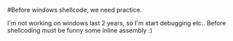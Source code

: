 #Before windows shellcode, we need practice.

I'm not working on windows last 2 years, so I'm start debugging etc.. 
Before shellcoding must be funny some inline assembly  :)
